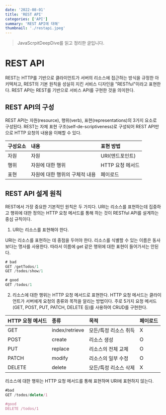 ```yaml
---
date: '2022-08-01'
title: 'REST API'
categories: ['API']
summary: 'REST API에 대해'
thumbnail: './restapi.jpeg'
---
```

> JavaScrpitDeepDive를 읽고 정리한 글입니다.

# REST API
REST는 HTTP를 기반으로 클라이언트가 서버의 리소스에 접근하는 방식을 규정한 아키텍처고, REST의 기본 원칙을 성실히 지킨 서비스 디자인을 "RESTful"이라고 표현한다. REST API는 REST를 기반으로 서비스 API를 구현한 것을 의미한다.

## REST API의 구성
REST API는 자원(resource), 행위(verb), 표현(representations)의 3가지 요소로 구성된다. REST는 자체 표현 구조(self-de-scriptiveness)로 구성되어 REST API만으로 HTTP 요청의 내용을 이해할 수 있다.

| 구성요소  | 내용  | 표현 방법  |
|:----------|:----------|:----------|
| 자원    | 자원    | URI(엔드포인트)    |
| 행위    | 자원에 대한 행위    | HTTP 요청 메서드    |
| 표현    | 자원에 대한 행위의 구체적 내용    | 페이로드    |

## REST API 설계 원칙
REST에서 가장 중요한 기본적인 원칙은 두 가지다. URI는 리소스를 표현하는데 집중하고 행위에 대한 정의는 HTTP 요청 메서드를 통해 하는 것이 RESTful API를 설계하는 중심 규칙이다.

1. URI는 리소스를 표현해야 한다.

URI는 리소스를 표현하는 데 중점을 두어야 한다. 리소스를 식별할 수 있는 이름은 동사보다는 명사를 사용한다. 따라서 이름에 get 같은 행위에 대한 표현이 들어가서는 안된다.
```js
# bad
GET /getTodos/1
GET /todos/show/1

# good
GET /todos/1
```
2. 리소스에 대한 행위는 HTTP 요청 메서드로 표현한다.
HTTP 요청 메서드는 클라이언트가 서버에게 요청의 종류와 목적을 알리는 방법이다.
주로 5가지 요청 메서드(GET, POST, PUT, PATCH, DELETE 등)를 사용하여 CRUD를 구현한다.

| HTTP 요청 메서드  | 종류  | 목적  | 페이로드  |
|:----------|:----------|:----------|:----------|
| GET    | index/retrieve    | 모든/특정 리소스 취득    | X    |
| POST    | create    | 리소스 생성    | O  |
| PUT    | replace   | 리소스의 전체 교체    | O |
| PATCH    | modify    | 리소스의 일부 수정    |O  |
| DELETE    | delete    | 모든/특정 리소스 삭제   |X |

리소스에 대한 행위는 HTTP 요청 메서드를 통해 표현하며 URI에 표현하지 않는다.

```js
#bad
GET /todos/delete/1

#good
DELETE /todos/1
```